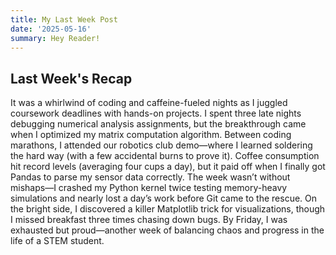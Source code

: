 ```yaml
---
title: My Last Week Post 
date: '2025-05-16'
summary: Hey Reader!
---
```


## Last Week's Recap

It was a whirlwind of coding and caffeine-fueled nights as I juggled coursework deadlines with hands-on projects. I spent three late nights debugging numerical analysis assignments, but the breakthrough came when I optimized my matrix computation algorithm. Between coding marathons, I attended our robotics club demo—where I learned soldering the hard way (with a few accidental burns to prove it). Coffee consumption hit record levels (averaging four cups a day), but it paid off when I finally got Pandas to parse my sensor data correctly. The week wasn’t without mishaps—I crashed my Python kernel twice testing memory-heavy simulations and nearly lost a day’s work before Git came to the rescue. On the bright side, I discovered a killer Matplotlib trick for visualizations, though I missed breakfast three times chasing down bugs. By Friday, I was exhausted but proud—another week of balancing chaos and progress in the life of a STEM student.
